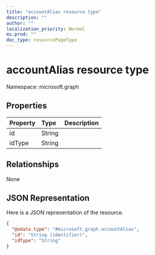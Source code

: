 ```yaml
---
title: "accountAlias resource type"
description: ""
author: ""
localization_priority: Normal
ms.prod: ""
doc_type: resourcePageType
---
```


# accountAlias resource type


Namespace: microsoft.graph



## Properties
|Property|Type|Description|
|:---|:---|:---|
|id|String||
|idType|String||

## Relationships
None

## JSON Representation
Here is a JSON representation of the resource.
<!-- {
  "blockType": "resource",
  "@odata.type": "microsoft.graph.accountAlias"
}
-->
``` json
{
  "@odata.type": "#microsoft.graph.accountAlias",
  "id": "String (identifier)",
  "idType": "String"
}
```

